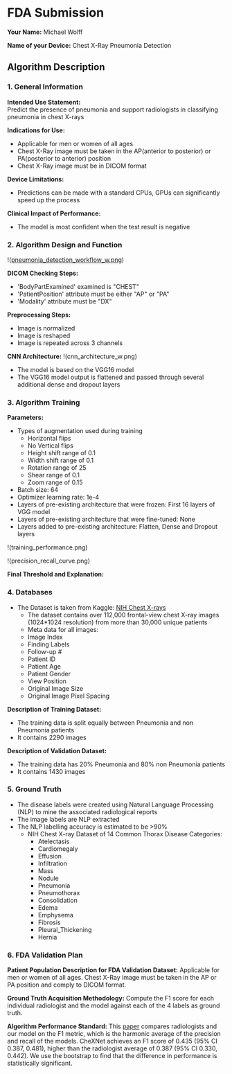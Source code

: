 # FDA  Submission

**Your Name:** 
Michael Wolff

**Name of your Device:** 
Chest X-Ray Pneumonia Detection

## Algorithm Description 

### 1. General Information

**Intended Use Statement:**  
Predict the presence of pneumonia and support radiologists in classifying pneumonia in chest X-rays

**Indications for Use:** 
- Applicable for men or women of all ages
- Chest X-Ray image must be taken in the AP(anterior to posterior) or PA(posterior to anterior) position
- Chest X-Ray image must be in DICOM format

**Device Limitations:**
- Predictions can be made with a standard CPUs, GPUs can significantly speed up the process

**Clinical Impact of Performance:**
- The model is most confident when the test result is negative

### 2. Algorithm Design and Function

!([pneumonia_detection_workflow_w.png](https://github.com/mikethwolff/Pneumonia-Detection-From-Chest-X-Ray/blob/main/pneumonia_detection_workflow.png))

**DICOM Checking Steps:**
- 'BodyPartExamined' examined is "CHEST"
- 'PatientPosition' attribute must be either "AP" or "PA"
- 'Modality' attribute must be "DX"

**Preprocessing Steps:**
- Image is normalized
- Image is reshaped
- Image is repeated across 3 channels

**CNN Architecture:**
!(cnn_architecture_w.png)
- The model is based on the VGG16 model
- The VGG16 model output is flattened and passed through several additional dense and dropout layers

### 3. Algorithm Training

**Parameters:**
- Types of augmentation used during training
  - Horizontal flips
  - No Vertical flips
  - Height shift range of 0.1
  - Width shift range of 0.1
  - Rotation range of 25
  - Shear range of 0.1
  - Zoom range of 0.15
- Batch size: 64
- Optimizer learning rate: 1e-4
- Layers of pre-existing architecture that were frozen: First 16 layers of VGG model
- Layers of pre-existing architecture that were fine-tuned: None
- Layers added to pre-existing architecture: Flatten, Dense and Dropout layers

!(training_performance.png)

!(precision_recall_curve.png)

**Final Threshold and Explanation:**

### 4. Databases

- The Dataset is taken from Kaggle: [NIH Chest X-rays](https://www.kaggle.com/datasets/nih-chest-xrays/data)
  - The dataset contains over 112,000 frontal-view chest X-ray images (1024*1024 resolution) from more than 30,000 unique patients
  -  Meta data for all images: 
    - Image Index
    - Finding Labels
    - Follow-up #
    - Patient ID
    - Patient Age
    - Patient Gender
    - View Position
    - Original Image Size
    - Original Image Pixel Spacing

**Description of Training Dataset:** 

- The training data is split equally between Pneumonia and non Pneumonia patients
- It contains 2290 images

**Description of Validation Dataset:** 

- The training data has 20% Pneumonia and 80% non Pneumonia patients
- It contains 1430 images

### 5. Ground Truth

- The disease labels were created using Natural Language Processing (NLP) to mine the associated radiological reports
- The image labels are NLP extracted
- The NLP labelling accuracy is estimated to be >90%
  - NIH Chest X-ray Dataset of 14 Common Thorax Disease Categories:
    - Atelectasis
    - Cardiomegaly
    - Effusion
    - Infiltration
    - Mass
    - Nodule
    - Pneumonia
    - Pneumothorax
    - Consolidation
    - Edema
    - Emphysema
    - Fibrosis
    - Pleural_Thickening
    - Hernia

### 6. FDA Validation Plan

**Patient Population Description for FDA Validation Dataset:**
Applicable for men or women of all ages. Chest X-Ray image must be taken in the AP or PA position and comply to DICOM format.

**Ground Truth Acquisition Methodology:**
Compute the F1 score for each individual radiologist and the model against each of the 4 labels as ground truth.

**Algorithm Performance Standard:**
This [paper](https://arxiv.org/pdf/1711.05225) compares radiologists and our model on the F1 metric, which is the harmonic average of the precision and recall of the models. CheXNet achieves an F1 score of 0.435 (95% CI 0.387, 0.481), higher than the radiologist average of 0.387 (95% CI 0.330, 0.442). We use the bootstrap to find that the difference in performance is statistically significant.
